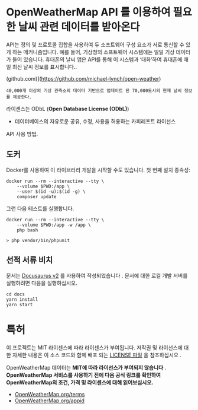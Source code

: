 # OpenWeatherMap API 를 이용하여 필요한 날씨 관련 데이터를 받아온다 

API는 정의 및 프로토콜 집합을 사용하여 두 소프트웨어 구성 요소가 서로 통신할 수 있게 하는 메커니즘입니다. 예를 들어, 기상청의 소프트웨어 시스템에는 일일 기상 데이터가 들어 있습니다. 휴대폰의 날씨 앱은 API를 통해 이 시스템과 ‘대화’하여 휴대폰에 매일 최신 날씨 정보를 표시합니다..

(github.com)](https://github.com/michael-lynch/open-weather)

```
40,000개 이상의 기상 관측소의 데이터 기반으로 업데이트 된 70,000도시의 현재 날씨 정보를 제공한다. 
```



라이센스는 ODbL (**Open Database License (ODbL)**)

- 데이터베이스의 자유로운 공유, 수정, 사용을 허용하는 카피레프트 라이선스



API 사용 방법.

## 도커

Docker를 사용하여 이 라이브러리 개발을 시작할 수도 있습니다. 첫 번째 설치 종속성:

```
docker run --rm --interactive --tty \
    --volume $PWD:/app \
    --user $(id -u):$(id -g) \
    composer update
```

그런 다음 테스트를 실행합니다.

```
docker run --rm --interactive --tty \
    --volume $PWD:/app -w /app \
    php bash

> php vendor/bin/phpunit
```

## 선적 서류 비치

문서는 [Docusaurus v2](https://docusaurus.io/) 를 사용하여 작성되었습니다 . 문서에 대한 로컬 개발 서버를 실행하려면 다음을 실행하십시오.

```
cd docs
yarn install
yarn start
```

# 특허

이 프로젝트는 MIT 라이센스에 따라 라이센스가 부여됩니다. 저작권 및 라이선스에 대한 자세한 내용은 이 소스 코드와 함께 배포 되는 [LICENSE 파일](https://github.com/Cmfcmf/OpenWeatherMap-PHP-Api/blob/master/LICENSE) 을 참조하십시오 .

OpenWeatherMap 데이터는 **MIT에 따라 라이선스가 부여되지 않습니다** . **OpenWeatherMap 서비스를 사용하기 전에 다음 공식 링크를 확인하여 OpenWeatherMap의 조건, 가격 및 라이센스에 대해 읽어보십시오.**

- [OpenWeatherMap.org/terms](http://openweathermap.org/terms)
- [OpenWeatherMap.org/appid](http://openweathermap.org/appid)

